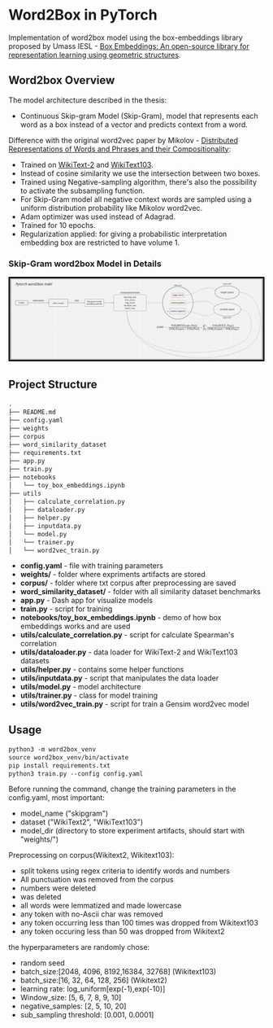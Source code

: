 # Word2Box in PyTorch

Implementation of word2box model using the box-embeddings library proposed by Umass IESL - [Box Embeddings: An open-source library for representation learning using geometric structures](https://arxiv.org/pdf/2109.04997.pdf). 

## Word2box Overview

The model architecture described in the thesis:

- Continuous Skip-gram Model (Skip-Gram), model that represents each word as a box instead of a vector and predicts context from a word.

Difference with the original word2vec paper by Mikolov - [Distributed Representations of Words and Phrases and their Compositionality](https://proceedings.neurips.cc/paper/2013/file/9aa42b31882ec039965f3c4923ce901b-Paper.pdf):

- Trained on [WikiText-2](https://pytorch.org/text/stable/datasets.html#wikitext-2) and [WikiText103](https://pytorch.org/text/stable/datasets.html#wikitext103).
- Instead of cosine similarity we use the intersection between two boxes.
- Trained using Negative-sampling algorithm, there's also the possibility to activate the subsampling function.
- For Skip-Gram model all negative context words are sampled using a uniform distribution probability like Mikolov word2vec. 
- Adam optimizer was used instead of Adagrad.
- Trained for 10 epochs.
- Regularization applied: for giving a probabilistic interpretation embedding box are restricted to have volume 1.


### Skip-Gram word2box Model in Details
![alt text](docs/skip-gram.png)


## Project Structure


```
.
├── README.md
├── config.yaml
├── weights
├── corpus
├── word_similarity_dataset
├── requirements.txt
├── app.py
├── train.py
├── notebooks
│   └── toy_box_embeddings.ipynb
├── utils
│   ├── calculate_correlation.py
│   ├── dataloader.py
│   ├── helper.py
│   ├── inputdata.py
│   └── model.py
│   └── trainer.py  
│   └── word2vec_train.py

```
- **config.yaml** - file with training parameters
- **weights/** - folder where expriments artifacts are stored
- **corpus/** - folder where txt corpus after preprocessing are saved
- **word_similarity_dataset/** - folder with all similarity dataset benchmarks
- **app.py** - Dash app for visualize models
- **train.py** - script for training
- **notebooks/toy_box_embeddings.ipynb** - demo of how box embeddings works and are used
- **utils/calculate_correlation.py** - script for calculate Spearman's correlation
- **utils/dataloader.py** - data loader for WikiText-2 and WikiText103 datasets
- **utils/helper.py** - contains some helper functions
- **utils/inputdata.py** - script that manipulates the data loader
- **utils/model.py** - model architecture
- **utils/trainer.py** - class for model training 
- **utils/word2vec_train.py** - script for train a Gensim word2vec model


## Usage


```
python3 -m word2box_venv
source word2box_venv/bin/activate
pip install requirements.txt
python3 train.py --config config.yaml
```

Before running the command, change the training parameters in the config.yaml, most important:

- model_name ("skipgram")
- dataset ("WikiText2", "WikiText103")
- model_dir (directory to store experiment artifacts, should start with "weights/")

Preprocessing on corpus(Wikitext2, Wikitext103):

- split tokens using regex criteria to identify words and numbers
- All punctuation was removed from the corpus
- numbers were deleted
- <unk> was deleted
- all words were lemmatized and made lowercase
- any token with no-Ascii char was removed
- any token occurring less than 100 times was dropped from Wikitext103
- any token occuring less than 50 was dropped from Wikitext2

the hyperparameters are randomly chose:
- random seed
- batch_size:[2048, 4096, 8192,16384, 32768] (Wikitext103)
- batch_size:[16, 32, 64, 128, 256] (Wikitext2)
- learning rate: log_uniform[exp(-1),exp(-10)]
- Window_size: [5, 6, 7, 8, 9, 10]
- negative_samples: [2, 5, 10, 20]
- sub_sampling threshold: [0.001, 0.0001]


